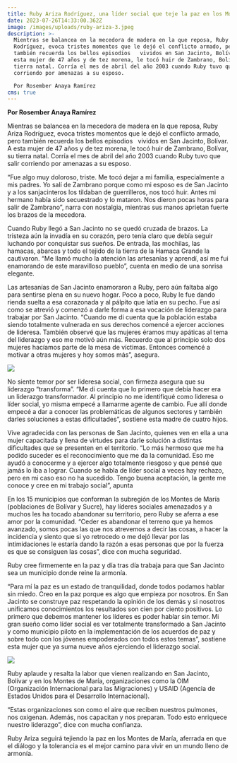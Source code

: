 ```yaml
---
title: Ruby Ariza Rodríguez, una líder social que teje la paz en los Montes de María
date: 2023-07-26T14:33:00.362Z
image: /images/uploads/ruby-ariza-3.jpeg
description: >-
  Mientras se balancea en la mecedora de madera en la que reposa, Ruby Ariza
  Rodríguez, evoca tristes momentos que le dejó el conflicto armado, pero
  también recuerda los bellos episodios   vividos en San Jacinto, Bolívar. A
  esta mujer de 47 años y de tez morena, le tocó huir de Zambrano, Bolívar, su
  tierra natal. Corría el mes de abril del año 2003 cuando Ruby tuvo que salir
  corriendo por amenazas a su esposo.

  Por Rosember Anaya Ramírez
cms: true
---
```

**Por Rosember Anaya Ramírez**

Mientras se balancea en la mecedora de madera en la que reposa, Ruby Ariza Rodríguez, evoca tristes momentos que le dejó el conflicto armado, pero también recuerda los bellos episodios   vividos en San Jacinto, Bolívar. A esta mujer de 47 años y de tez morena, le tocó huir de Zambrano, Bolívar, su tierra natal. Corría el mes de abril del año 2003 cuando Ruby tuvo que salir corriendo por amenazas a su esposo.

“Fue algo muy doloroso, triste. Me tocó dejar a mi familia, especialmente a mis padres. Yo salí de Zambrano porque como mi esposo es de San Jacinto y a los sanjacinteros los tildaban de guerrilleros, nos tocó huir. Antes mi hermano había sido secuestrado y lo mataron. Nos dieron pocas horas para salir de Zambrano”, narra con nostalgia, mientras sus manos aprietan fuerte los brazos de la mecedora.

Cuando Ruby llegó a San Jacinto no se quedó cruzada de brazos. La tristeza aún la invadía en su corazón, pero tenía claro que debía seguir luchando por conquistar sus sueños. De entrada, las mochilas, las hamacas, abarcas y todo el tejido de la tierra de la Hamaca Grande la cautivaron. “Me llamó mucho la atención las artesanías y aprendí, así me fui enamorando de este maravilloso pueblo”, cuenta en medio de una sonrisa elegante.

Las artesanías de San Jacinto enamoraron a Ruby, pero aún faltaba algo para sentirse plena en su nuevo hogar. Poco a poco, Ruby le fue dando rienda suelta a esa corazonada y al pálpito que latía en su pecho. Fue así como se atrevió y comenzó a darle forma a esa vocación de liderazgo para trabajar por San Jacinto. “Cuando me di cuenta que la población estaba siendo totalmente vulnerada en sus derechos comencé a ejercer acciones de lideresa. También observé que las mujeres éramos muy apáticas al tema del liderazgo y eso me motivó aún más. Recuerdo que al principio solo dos mujeres hacíamos parte de la mesa de víctimas. Entonces comencé a motivar a otras mujeres y hoy somos más”, asegura.

![](/images/uploads/ruby-ariza-2.jpeg)

No siente temor por ser lideresa social, con firmeza asegura que su liderazgo “transforma”. “Me di cuenta que lo primero que debía hacer era un liderazgo transformador. Al principio no me identifiqué como lideresa o líder social, yo misma empecé a llamarme agente de cambio. Fue allí donde empecé a dar a conocer las problemáticas de algunos sectores y también darles soluciones a estas dificultades”, sostiene esta madre de cuatro hijos.

Vive agradecida con las personas de San Jacinto, quienes ven en ella a una mujer capacitada y llena de virtudes para darle solución a distintas dificultades que se presenten en el territorio. “Lo más hermoso que me ha podido suceder es el reconocimiento que me da la comunidad. Eso me ayudó a conocerme y a ejercer algo totalmente riesgoso y que pensé que jamás lo iba a lograr. Cuando se habla de líder social a veces hay rechazo, pero en mi caso eso no ha sucedido. Tengo buena aceptación, la gente me conoce y cree en mi trabajo social”, apunta

En los 15 municipios que conforman la subregión de los Montes de María (poblaciones de Bolívar y Sucre), hay líderes sociales amenazados y a muchos les ha tocado abandonar su territorio, pero Ruby se aferra a ese amor por la comunidad. “Ceder es abandonar el terreno que ya hemos avanzado, somos pocas las que nos atrevemos a decir las cosas, a hacer la incidencia y siento que si yo retrocedo o me dejó llevar por las intimidaciones le estaría dando la razón a esas personas que por la fuerza es que se consiguen las cosas”, dice con mucha seguridad.

Ruby cree firmemente en la paz y día tras día trabaja para que San Jacinto sea un municipio donde reine la armonía.

“Para mí la paz es un estado de tranquilidad, donde todos podamos hablar sin miedo. Creo en la paz porque es algo que empieza por nosotros. En San Jacinto se construye paz respetando la opinión de los demás y si nosotros unificamos conocimientos los resultados son cien por ciento positivos. Lo primero que debemos mantener los líderes es poder hablar sin temor. Mi gran sueño como líder social es ver totalmente transformado a San Jacinto y como municipio piloto en la implementación de los acuerdos de paz y sobre todo con los jóvenes empoderados con todos estos temas”, sostiene esta mujer que ya suma nueve años ejerciendo el liderazgo social.

![](/images/uploads/ruby-ariza-1.jpeg)

Ruby aplaude y resalta la labor que vienen realizando en San Jacinto, Bolívar y en los Montes de María, organizaciones como la OIM (Organización Internacional para las Migraciones) y USAID (Agencia de Estados Unidos para el Desarrollo Internacional).

“Estas organizaciones son como el aire que reciben nuestros pulmones, nos oxigenan. Además, nos capacitan y nos preparan. Todo esto enriquece nuestro liderazgo”, dice con mucha confianza.

Ruby Ariza seguirá tejiendo la paz en los Montes de María, aferrada en que el diálogo y la tolerancia es el mejor camino para vivir en un mundo lleno de armonía.